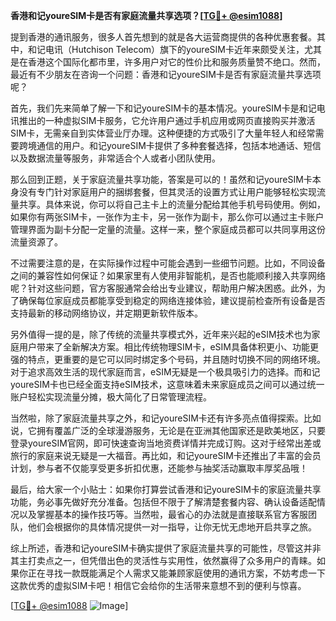 **香港和记youreSIM卡是否有家庭流量共享选项？[[TG💪+ @esim1088](https://t.me/s/esim1088)]**

提到香港的通讯服务，很多人首先想到的就是各大运营商提供的各种优惠套餐。其中，和记电讯（Hutchison Telecom）旗下的youreSIM卡近年来颇受关注，尤其是在香港这个国际化都市里，许多用户对它的性价比和服务质量赞不绝口。然而，最近有不少朋友在咨询一个问题：香港和记youreSIM卡是否有家庭流量共享选项呢？

首先，我们先来简单了解一下和记youreSIM卡的基本情况。youreSIM卡是和记电讯推出的一种虚拟SIM卡服务，它允许用户通过手机应用或网页直接购买并激活SIM卡，无需亲自到实体营业厅办理。这种便捷的方式吸引了大量年轻人和经常需要跨境通信的用户。和记youreSIM卡提供了多种套餐选择，包括本地通话、短信以及数据流量等服务，非常适合个人或者小团队使用。

那么回到正题，关于家庭流量共享功能，答案是可以的！虽然和记youreSIM卡本身没有专门针对家庭用户的捆绑套餐，但其灵活的设置方式让用户能够轻松实现流量共享。具体来说，你可以将自己主卡上的流量分配给其他手机号码使用。例如，如果你有两张SIM卡，一张作为主卡，另一张作为副卡，那么你可以通过主卡账户管理界面为副卡分配一定量的流量。这样一来，整个家庭成员都可以共同享用这份流量资源了。

不过需要注意的是，在实际操作过程中可能会遇到一些细节问题。比如，不同设备之间的兼容性如何保证？如果家里有人使用非智能机，是否也能顺利接入共享网络呢？针对这些问题，官方客服通常会给出专业建议，帮助用户解决困惑。此外，为了确保每位家庭成员都能享受到稳定的网络连接体验，建议提前检查所有设备是否支持最新的移动网络协议，并定期更新软件版本。

另外值得一提的是，除了传统的流量共享模式外，近年来兴起的eSIM技术也为家庭用户带来了全新解决方案。相比传统物理SIM卡，eSIM具备体积更小、功能更强的特点，更重要的是它可以同时绑定多个号码，并且随时切换不同的网络环境。对于追求高效生活的现代家庭而言，eSIM无疑是一个极具吸引力的选择。而和记youreSIM卡也已经全面支持eSIM技术，这意味着未来家庭成员之间可以通过统一账户轻松实现流量分摊，极大简化了日常管理流程。

当然啦，除了家庭流量共享之外，和记youreSIM卡还有许多亮点值得探索。比如说，它拥有覆盖广泛的全球漫游服务，无论是在亚洲其他国家还是欧美地区，只要登录youreSIM官网，即可快速查询当地资费详情并完成订购。这对于经常出差或旅行的家庭来说无疑是一大福音。再比如，和记youreSIM卡还推出了丰富的会员计划，参与者不仅能享受更多折扣优惠，还能参与抽奖活动赢取丰厚奖品哦！

最后，给大家一个小贴士：如果你打算尝试香港和记youreSIM卡的家庭流量共享功能，务必事先做好充分准备。包括但不限于了解清楚套餐内容、确认设备适配情况以及掌握基本的操作技巧等。当然啦，最省心的办法就是直接联系官方客服团队，他们会根据你的具体情况提供一对一指导，让你无忧无虑地开启共享之旅。

综上所述，香港和记youreSIM卡确实提供了家庭流量共享的可能性，尽管这并非其主打卖点之一，但凭借出色的灵活性与实用性，依然赢得了众多用户的青睐。如果你正在寻找一款既能满足个人需求又能兼顾家庭使用的通讯方案，不妨考虑一下这款优秀的虚拟SIM卡吧！相信它会给你的生活带来意想不到的便利与惊喜。

[[TG💪+ @esim1088](https://t.me/s/esim1088) ![Image](https://i.postimg.cc/4NQfJmqS/Snipaste-2025-05-13-00-14-12.png)]